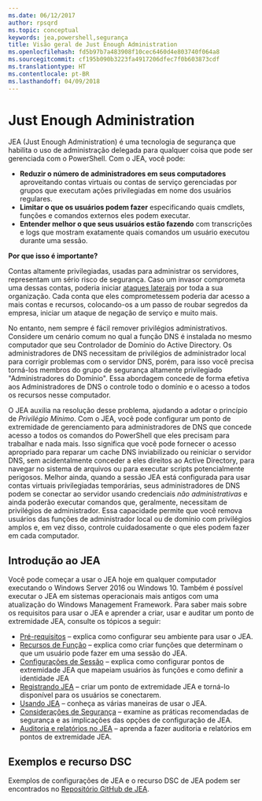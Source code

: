 ```yaml
---
ms.date: 06/12/2017
author: rpsqrd
ms.topic: conceptual
keywords: jea,powershell,segurança
title: Visão geral de Just Enough Administration
ms.openlocfilehash: fd5b97b7a483908f10cec6460d4e803740f064a8
ms.sourcegitcommit: cf195b090b3223fa4917206dfec7f0b603873cdf
ms.translationtype: HT
ms.contentlocale: pt-BR
ms.lasthandoff: 04/09/2018
---
```

# <a name="just-enough-administration"></a>Just Enough Administration

JEA (Just Enough Administration) é uma tecnologia de segurança que habilita o uso de administração delegada para qualquer coisa que pode ser gerenciada com o PowerShell.
Com o JEA, você pode:

- **Reduzir o número de administradores em seus computadores** aproveitando contas virtuais ou contas de serviço gerenciadas por grupos que executam ações privilegiadas em nome dos usuários regulares.
- **Limitar o que os usuários podem fazer** especificando quais cmdlets, funções e comandos externos eles podem executar.
- **Entender melhor o que seus usuários estão fazendo** com transcrições e logs que mostram exatamente quais comandos um usuário executou durante uma sessão.

**Por que isso é importante?**

Contas altamente privilegiadas, usadas para administrar os servidores, representam um sério risco de segurança.
Caso um invasor comprometa uma dessas contas, poderia iniciar [ataques laterais](http://aka.ms/pth) por toda a sua organização.
Cada conta que eles comprometessem poderia dar acesso a mais contas e recursos, colocando-os a um passo de roubar segredos da empresa, iniciar um ataque de negação de serviço e muito mais.

No entanto, nem sempre é fácil remover privilégios administrativos.
Considere um cenário comum no qual a função DNS é instalada no mesmo computador que seu Controlador de Domínio do Active Directory.
Os administradores de DNS necessitam de privilégios de administrador local para corrigir problemas com o servidor DNS, porém, para isso você precisa torná-los membros do grupo de segurança altamente privilegiado "Administradores do Domínio".
Essa abordagem concede de forma efetiva aos Administradores de DNS o controle todo o domínio e o acesso a todos os recursos nesse computador.

O JEA auxilia na resolução desse problema, ajudando a adotar o princípio de *Privilégio Mínimo*.
Com o JEA, você pode configurar um ponto de extremidade de gerenciamento para administradores de DNS que concede acesso a todos os comandos do PowerShell que eles precisam para trabalhar e nada mais.
Isso significa que você pode fornecer o acesso apropriado para reparar um cache DNS inviabilizado ou reiniciar o servidor DNS, sem acidentalmente conceder a eles direitos ao Active Directory, para navegar no sistema de arquivos ou para executar scripts potencialmente perigosos.
Melhor ainda, quando a sessão JEA está configurada para usar contas virtuais privilegiadas temporárias, seus administradores de DNS podem se conectar ao servidor usando credenciais *não administrativas* e ainda poderão executar comandos que, geralmente, necessitam de privilégios de administrador.
Essa capacidade permite que você remova usuários das funções de administrador local ou de domínio com privilégios amplos e, em vez disso, controle cuidadosamente o que eles podem fazer em cada computador.

## <a name="get-started-with-jea"></a>Introdução ao JEA

Você pode começar a usar o JEA hoje em qualquer computador executando o Windows Server 2016 ou Windows 10.
Também é possível executar o JEA em sistemas operacionais mais antigos com uma atualização do Windows Management Framework.
Para saber mais sobre os requisitos para usar o JEA e aprender a criar, usar e auditar um ponto de extremidade JEA, consulte os tópicos a seguir:

- [Pré-requisitos](prerequisites.md) – explica como configurar seu ambiente para usar o JEA.
- [Recursos de Função](role-capabilities.md) – explica como criar funções que determinam o que um usuário pode fazer em uma sessão do JEA.
- [Configurações de Sessão](session-configurations.md) – explica como configurar pontos de extremidade JEA que mapeiam usuários às funções e como definir a identidade JEA
- [Registrando JEA](register-jea.md) – criar um ponto de extremidade JEA e torná-lo disponível para os usuários se conectarem.
- [Usando JEA](using-jea.md) – conheça as várias maneiras de usar o JEA.
- [Considerações de Segurança](security-considerations.md) – examine as práticas recomendadas de segurança e as implicações das opções de configuração de JEA.
- [Auditoria e relatórios no JEA](audit-and-report.md) – aprenda a fazer auditoria e relatórios em pontos de extremidade JEA.

## <a name="samples-and-dsc-resource"></a>Exemplos e recurso DSC

Exemplos de configurações de JEA e o recurso DSC de JEA podem ser encontrados no [Repositório GitHub de JEA](https://github.com/PowerShell/JEA).
